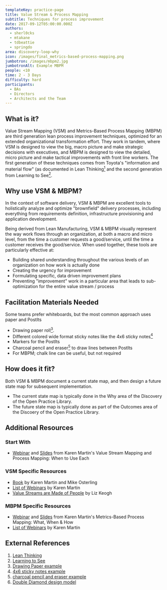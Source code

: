 ```yaml
---
templateKey: practice-page
title: Value Stream & Process Mapping
subtitle: Techniques for process improvement
date: 2017-09-12T05:00:00.000Z
authors:
  - sherl0cks
  - mtakane
  - tdbeattie
  - springdo
area: discovery-loop-why
icon: /images/final_metrics-based-process-mapping.png
jumbotron: /images/mbpm2.jpg
jumbotronAlt: Example MBPM
people: <10
time: 2 - 3 Days
difficulty: hard
participants:
  - BAs
  - Directors
  - Architects and the Team
---
```

## What is it?

Value Stream Mapping (VSM) and Metrics-Based Process Mapping (MBPM) are third generation lean process improvement techniques, optimized for an extended organizational transformation effort. They work in tandem, where VSM is designed to view the big, macro picture and make strategic decisions with executives, and MBPM is designed to view the detailed, micro picture and make tactical improvements with front line workers. The first generation of these techniques comes from Toyota's "information and material flow" (as documented in Lean Thinking[<sup>1</sup>](#footnote-1) and the second generation from Learning to See[<sup>2</sup>](#footnote-2).

## Why use VSM & MBPM?

In the context of software delivery, VSM & MBPM are excellent tools to holistically analyze and optimize "brownfield" delivery processes, including everything from requirements definition, infrastructure provisioning and application development.

Being derived from Lean Manufacturing, VSM & MBPM visually represent the way work flows through an organization, at both a macro and micro level, from the time a customer requests a good/service, until the time a customer receives the good/service. When used together, these tools are particularly effective at:

* Building shared understanding throughout the various levels of an organization on how work is actually done
* Creating the urgency for improvement
* Formulating specific, data driven improvement plans
* Preventing "improvement" work in a particular area that leads to sub-optimization for the entire value stream / process

## Facilitation Materials Needed

Some teams prefer whiteboards, but the most common approach uses paper and PostIts

* Drawing paper roll[<sup>3</sup>](#footnote-3).
* Different colored wide format sticky notes like the 4x6 sticky notes[<sup>4</sup>](#footnote-4)
* Markers for the PostIts
* Charcoal pencil and eraser[<sup>5</sup>](#footnote-5) to draw lines between PostIts
* For MBPM; chalk line can be useful, but not required

## How does it fit?

Both VSM & MBPM document a current state map, and then design a future state map for subsequent implementation.

* The current state map is typically done in the Why area of the Discovery of the Open Practice Library.
* The future state map is typically done as part of the Outcomes area of the Discoery of the Open Practice Library.

## Additional Resources

### Start With

* [Webinar](https://vimeo.com/149407030) and [Slides](https://www.slideshare.net/KarenMartinGroup/vsmmbpmwhenyouoptforeach) from Karen Martin's Value Stream Mapping and Process Mapping: When to Use Each

### VSM Specific Resources

* [Book](https://www.ksmartin.com/books/value-stream-mapping/) by Karen Martin and Mike Osterling
* [List of Webinars](https://www.ksmartin.com/webinar/value-stream-mapping/) by Karen Martin
* [Value Streams are Made of People](https://lizkeogh.com/value-streams-are-made-of-people/) by Liz Keogh

### MBPM Specific Resources

* [Webinar](https://vimeo.com/54601924) and [Slides](https://www.slideshare.net/KarenMartinGroup/metricsbased-process-mapping-what-when-how) from Karen Martin's Metrics-Based Process Mapping: What, When & How
* [List of Webinars](https://www.ksmartin.com/webinar/metrics-based-process-mapping/) by Karen Martin

## External References

1. <a name="footnote-1"></a>[Lean Thinking](https://www.lean.org/BookStore/ProductDetails.cfm?SelectedProductID=88)
2. <a name="footnote-2"></a>[Learning to See](https://www.lean.org/Bookstore/ProductDetails.cfm?SelectedProductId=9)
3. <a name="footnote-3"></a>[Drawing Paper example](http://www.ikea.com/us/en/catalog/products/80324072/)
4. <a name="footnote-4"></a>[4x6 sticky notes example](https://www.amazon.com/Post-Sticky-Janeiro-Collection-4621-SSAU/dp/B001UXFT70)
5. <a name="footnote-5"></a>[charcoal pencil and eraser example](https://www.amazon.com/Studio-25-Piece-Drawing-Artists-Charcoal/dp/1441310207)
6. <a name="footnote-6"></a>[Double Diamond design model](https://medium.com/digital-experience-design/how-to-apply-a-design-thinking-hcd-ux-or-any-creative-process-from-scratch-b8786efbf812)
